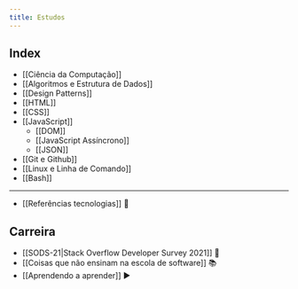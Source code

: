 ```yaml
---
title: Estudos
---
```


## Index
- [[Ciência da Computação]]
- [[Algoritmos e Estrutura de Dados]]
- [[Design Patterns]]
- [[HTML]]
- [[CSS]]
- [[JavaScript]]
	- [[DOM]]
	- [[JavaScript Assíncrono]]
	- [[JSON]]
- [[Git e Github]]
- [[Linux e Linha de Comando]]
- [[Bash]]

---
- [[Referências tecnologias]] 🔗

## Carreira
- [[SODS-21|Stack Overflow Developer Survey 2021]] 🔗
- [[Coisas que não ensinam na escola de software]] 📚
- [[Aprendendo a aprender]] ▶️